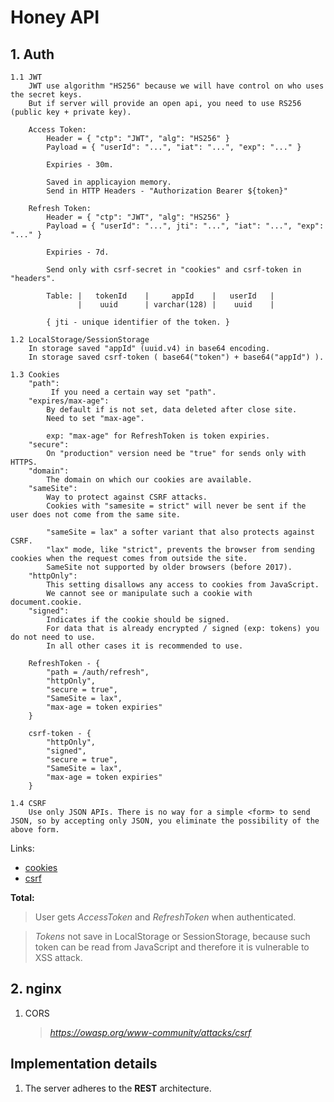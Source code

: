 # Honey API

## 1. Auth
    1.1 JWT
        JWT use algorithm "HS256" because we will have control on who uses the secret keys.
        But if server will provide an open api, you need to use RS256 (public key + private key).

        Access Token:
            Header = { "ctp": "JWT", "alg": "HS256" }
            Payload = { "userId": "...", "iat": "...", "exp": "..." }

            Expiries - 30m.

            Saved in applicayion memory.
            Send in HTTP Headers - "Authorization Bearer ${token}"

        Refresh Token:
            Header = { "ctp": "JWT", "alg": "HS256" }
            Payload = { "userId": "...", jti": "...", "iat": "...", "exp": "..." }

            Expiries - 7d.

            Send only with csrf-secret in "cookies" and csrf-token in "headers".

            Table: |   tokenId    |     appId    |   userId   |
                   |    uuid      | varchar(128) |    uuid    |

            { jti - unique identifier of the token. }

    1.2 LocalStorage/SessionStorage
        In storage saved "appId" (uuid.v4) in base64 encoding.
        In storage saved csrf-token ( base64("token") + base64("appId") ).

    1.3 Cookies
        "path":
             If you need a certain way set "path".
        "expires/max-age":
            By default if is not set, data deleted after close site.
            Need to set "max-age".

            exp: "max-age" for RefreshToken is token expiries.
        "secure":
            On "production" version need be "true" for sends only with HTTPS.
        "domain":
            The domain on which our cookies are available.
        "sameSite":
            Way to protect against CSRF attacks.
            Cookies with "samesite = strict" will never be sent if the user does not come from the same site.

            "sameSite = lax" a softer variant that also protects against CSRF.
            "lax" mode, like "strict", prevents the browser from sending cookies when the request comes from outside the site.
            SameSite not supported by older browsers (before 2017).
        "httpOnly":
            This setting disallows any access to cookies from JavaScript.
            We cannot see or manipulate such a cookie with document.cookie.
        "signed":
            Indicates if the cookie should be signed.
            For data that is already encrypted / signed (exp: tokens) you do not need to use.
            In all other cases it is recommended to use.

        RefreshToken - {
            "path = /auth/refresh",
            "httpOnly",
            "secure = true",
            "SameSite = lax",
            "max-age = token expiries"
        }

        csrf-token - {
            "httpOnly",
            "signed",
            "secure = true",
            "SameSite = lax",
            "max-age = token expiries"
        }

    1.4 CSRF
        Use only JSON APIs. There is no way for a simple <form> to send JSON, so by accepting only JSON, you eliminate the possibility of the above form.



Links:
- [cookies](https://learn.javascript.ru/cookie#nastroyka-samesite)
- [csrf](https://github.com/pillarjs/understanding-csrf)

**Total:**
> User gets *AccessToken* and *RefreshToken* when authenticated.

> *Tokens* not save in LocalStorage or SessionStorage, because such token
> can be read from JavaScript and therefore it is vulnerable to XSS attack.


## 2. nginx

1. CORS
   > *https://owasp.org/www-community/attacks/csrf*


## Implementation details
 1. The server adheres to the **REST** architecture.
